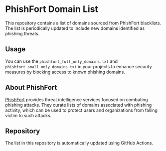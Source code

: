 # PhishFort Domain List

This repository contains a list of domains sourced from PhishFort blacklists. The list is periodically updated to include new domains identified as phishing threats.

## Usage

You can use the `phishfort_full_only_domains.txt` and `phishfort_small_only_domains.txt` in your projects to enhance security measures by blocking access to known phishing domains.

## About PhishFort

[PhishFort](https://phishfort.com/) provides threat intelligence services focused on combating phishing attacks. They curate lists of domains associated with phishing activity, which can be used to protect users and organizations from falling victim to such attacks.

## Repository

The list in this repository is automatically updated using GitHub Actions.
 

